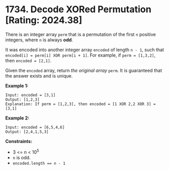 # 1734. Decode XORed Permutation [Rating: 2024.38]

There is an integer array `perm` that is a permutation of the first `n` positive integers, where `n` is always **odd**.

It was encoded into another integer array `encoded` of length `n - 1`, such that `encoded[i] = perm[i] XOR perm[i + 1]`. For example, if `perm = [1,3,2]`, then `encoded = [2,1]`.

Given the `encoded` array, return *the original array* `perm`. It is guaranteed that the answer exists and is unique.

 

**Example 1:**

```
Input: encoded = [3,1]
Output: [1,2,3]
Explanation: If perm = [1,2,3], then encoded = [1 XOR 2,2 XOR 3] = [3,1]
```

**Example 2:**

```
Input: encoded = [6,5,4,6]
Output: [2,4,1,5,3]
```

 

**Constraints:**

- 3 <= n < 10<sup>5</sup>
- `n` is odd.
- `encoded.length == n - 1`